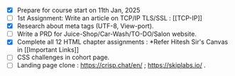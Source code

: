 - [x] Prepare for course start on 11th Jan, 2025
- [ ] 1st Assignment: Write an article on TCP/IP TLS/SSL : [[TCP-IP]]
- [x] Research about meta tags (UTF-8, View-port).
- [ ] Write a PRD for Juice-Shop/Car-Wash/TO-DO/Salon website.
- [x] Complete all 12 HTML chapter assignments : *Refer Hitesh Sir's Canvas in [[Important Links]] 
- [ ] CSS challenges in cohort page. 
- [ ] Landing page clone : https://crisp.chat/en/ ; https://skiplabs.io/ .
